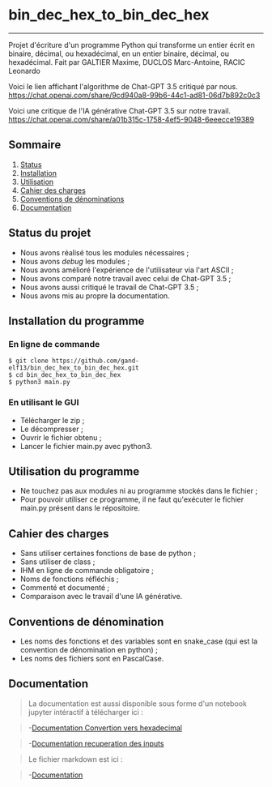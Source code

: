 # bin_dec_hex_to_bin_dec_hex
***

Projet d'écriture d'un programme Python qui transforme un entier écrit en binaire, décimal, ou hexadécimal, en un entier binaire, décimal, ou hexadécimal.
Fait par GALTIER Maxime, DUCLOS Marc-Antoine, RACIC Leonardo

Voici le lien affichant l'algorithme de Chat-GPT 3.5 critiqué par nous.
https://chat.openai.com/share/9cd940a8-99b6-44c1-ad81-06d7b892c0c3

Voici une critique de l'IA générative Chat-GPT 3.5 sur notre travail.
https://chat.openai.com/share/a01b315c-1758-4ef5-9048-6eeecce19389

## Sommaire
1. [Status](#Status-du-projet)
2. [Installation](#Installation-du-programme)
3. [Utilisation](#Utilisation-du-programme)
4. [Cahier des charges](#Cahier-des-charges)
5. [Conventions de dénominations](#Conventions-de-dénominations)
6. [Documentation](#Documentation)

## Status du projet
- Nous avons réalisé tous les modules nécessaires ;
- Nous avons *debug* les modules ;
- Nous avons amélioré l'expérience de l'utilisateur via l'art ASCII ;
- Nous avons comparé notre travail avec celui de Chat-GPT 3.5 ;
- Nous avons aussi critiqué le travail de Chat-GPT 3.5 ;
- Nous avons mis au propre la documentation.

## Installation du programme
### En ligne de commande
```
$ git clone https://github.com/gand-elf13/bin_dec_hex_to_bin_dec_hex.git
$ cd bin_dec_hex_to_bin_dec_hex
$ python3 main.py
```

### En utilisant le GUI
- Télécharger le zip ;
- Le décompresser ;
- Ouvrir le fichier obtenu ;
- Lancer le fichier main.py avec python3.

## Utilisation du programme
- Ne touchez pas aux modules ni au programme stockés dans le fichier ;
- Pour pouvoir utiliser ce programme, il ne faut qu'exécuter le fichier main.py présent dans le répositoire.

## Cahier des charges
- Sans utiliser certaines fonctions de base de python ;
- Sans utiliser de class ;
- IHM en ligne de commande obligatoire ;
- Noms de fonctions réfléchis ;
- Commenté et documenté ;
- Comparaison avec le travail d'une IA générative.

## Conventions de dénomination
- Les noms des fonctions et des variables sont en snake_case (qui est la convention de dénomination en python) ;
- Les noms des fichiers sont en PascalCase.

## Documentation

> La documentation est aussi disponible sous forme d'un notebook jupyter intéractif à télécharger ici :

>-[Documentation Convertion vers hexadecimal](Documentation/ConvertToHexDocumentation.ipynb)

>-[Documentation recuperation des inputs](Documentation/ParseInputDocumentation.ipynb)

> Le fichier markdown est ici :

>-[Documentation](Documentation/DOCUMENTATION.md)
